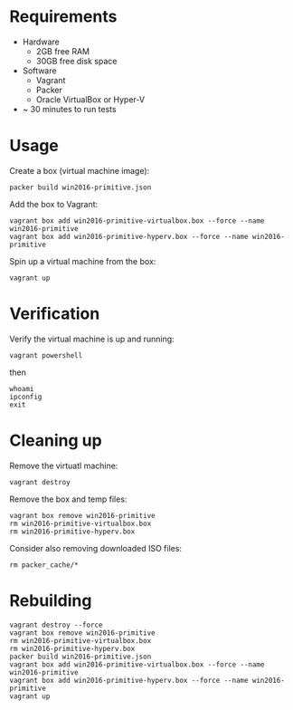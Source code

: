 # Requirements
* Hardware
  * 2GB free RAM
  * 30GB free disk space
* Software
  * Vagrant
  * Packer
  * Oracle VirtualBox or Hyper-V
* ~ 30 minutes to run tests

# Usage
Create a box (virtual machine image):

`packer build win2016-primitive.json`


Add the box to Vagrant:

```
vagrant box add win2016-primitive-virtualbox.box --force --name win2016-primitive
vagrant box add win2016-primitive-hyperv.box --force --name win2016-primitive
```


Spin up a virtual machine from the box:

`vagrant up`

# Verification
Verify the virtual machine is up and running:

`vagrant powershell`

then
```
whoami
ipconfig
exit
```

# Cleaning up
Remove the virtuatl machine:

`vagrant destroy`


Remove the box and temp files:

```
vagrant box remove win2016-primitive
rm win2016-primitive-virtualbox.box
rm win2016-primitive-hyperv.box
```

Consider also removing downloaded ISO files:

`rm packer_cache/*`


# Rebuilding
```
vagrant destroy --force
vagrant box remove win2016-primitive
rm win2016-primitive-virtualbox.box
rm win2016-primitive-hyperv.box
packer build win2016-primitive.json
vagrant box add win2016-primitive-virtualbox.box --force --name win2016-primitive
vagrant box add win2016-primitive-hyperv.box --force --name win2016-primitive
vagrant up
```